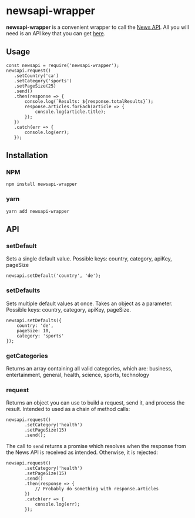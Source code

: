 # newsapi-wrapper

**newsapi-wrapper** is a convenient wrapper to call the [News API](https://newsapi.org).
All you will need is an API key that you can get [here](https://newsapi.org/register).

## Usage

    const newsapi = require('newsapi-wrapper');
    newsapi.request()
       .setCountry('ca')
       .setCategory('sports')
       .setPageSize(25)
       .send()
       .then(response => {
           console.log(`Results: ${response.totalResults}`);
           response.articles.forEach(article => {
               console.log(article.title);
           });
       })
       .catch(err => {
           console.log(err);
       });

## Installation

### NPM

    npm install newsapi-wrapper

### yarn

    yarn add newsapi-wrapper

## API

### setDefault

Sets a single default value. Possible keys: country, category, apiKey, pageSize

    newsapi.setDefault('country', 'de');
    
### setDefaults

Sets multiple default values at once. Takes an object as a parameter. Possible keys: country, category, apiKey, pageSize.

    newsapi.setDefaults({
        country: 'de',
        pageSize: 10,
        category: 'sports'
    });
    
### getCategories

Returns an array containing all valid categories, which are: business, entertainment, general, health, science, sports, technology

### request

Returns an object you can use to build a request, send it, and process the result. Intended to used as a chain of method calls:

    newsapi.request()
           .setCategory('health')
           .setPageSize(15)
           .send();

The call to `send` returns a promise which resolves when the response from the News API is received as intended. Otherwise, it is rejected:

    newsapi.request()
           .setCategory('health')
           .setPageSize(15)
           .send()
           .then(response => {
               // Probably do something with response.articles
           })
           .catch(err => {
               console.log(err);
           });

